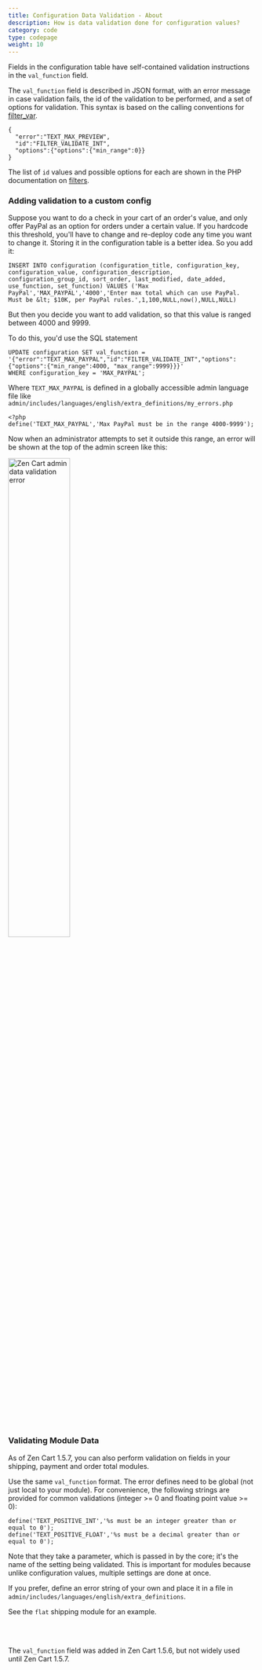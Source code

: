 ```yaml
---
title: Configuration Data Validation - About
description: How is data validation done for configuration values? 
category: code
type: codepage
weight: 10
---
```


Fields in the configuration table have self-contained validation instructions in the `val_function` field.

The `val_function` field is described in JSON format, with an error message in case validation fails, the id of the validation to be performed, and a set of options for validation.  This syntax is based on the calling conventions for [filter_var](https://www.php.net/manual/en/function.filter-var.php). 

```
{
  "error":"TEXT_MAX_PREVIEW",
  "id":"FILTER_VALIDATE_INT",
  "options":{"options":{"min_range":0}}
}
```

The list of `id` values and possible options for each are shown in the PHP documentation on [filters](https://www.php.net/manual/en/filter.filters.validate.php). 

### Adding validation to a custom config

Suppose you want to do a check in your cart of an order's value, and only offer PayPal as an option for orders under a certain value.  If you hardcode this threshold, you'll have to change and re-deploy code any time you want to change it.  Storing it in the configuration table is a better idea.  So you add it: 

```
INSERT INTO configuration (configuration_title, configuration_key, configuration_value, configuration_description, configuration_group_id, sort_order, last_modified, date_added, use_function, set_function) VALUES ('Max PayPal','MAX_PAYPAL','4000','Enter max total which can use PayPal.  Must be &lt; $10K, per PayPal rules.',1,100,NULL,now(),NULL,NULL)
```
But then you decide you want to add validation, so that this value is ranged between 4000 and 9999. 

To do this, you'd use the SQL statement 

```
UPDATE configuration SET val_function = 
'{"error":"TEXT_MAX_PAYPAL","id":"FILTER_VALIDATE_INT","options":{"options":{"min_range":4000, "max_range":9999}}}'
WHERE configuration_key = 'MAX_PAYPAL'; 
```

Where `TEXT_MAX_PAYPAL` is defined in a globally accessible admin language file like `admin/includes/languages/english/extra_definitions/my_errors.php` 

```
<?php
define('TEXT_MAX_PAYPAL','Max PayPal must be in the range 4000-9999'); 
```

Now when an administrator attempts to set it outside this range, an error will be shown at the top of the admin screen like this: 

<img src="/images/validation_error.png" alt="Zen Cart admin data validation error" width="50%" />
<br><br>

### Validating Module Data
As of Zen Cart 1.5.7, you can also perform validation on fields in your shipping, payment and order total modules.  

Use the same `val_function` format.  The error defines need to be global (not just local to your module).  For convenience, the following strings are provided for common validations (integer >= 0 and floating point value >= 0): 

```
define('TEXT_POSITIVE_INT','%s must be an integer greater than or equal to 0');
define('TEXT_POSITIVE_FLOAT','%s must be a decimal greater than or equal to 0'); 
```

Note that they take a parameter, which is passed in by the core; it's the name of the setting being validated.  This is important for modules because unlike configuration values, multiple settings are done at once. 

If you prefer, define an error string of your own and place it in a file in `admin/includes/languages/english/extra_definitions`.

See the `flat` shipping module for an example. 

<br><br>

The `val_function` field was added in Zen Cart 1.5.6, but not widely used until Zen Cart 1.5.7. 
